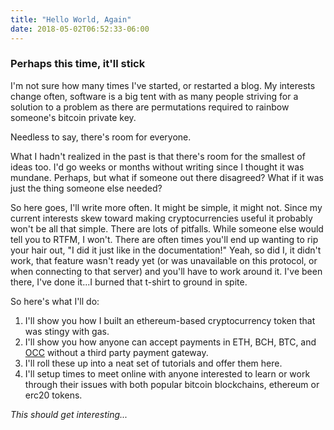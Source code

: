 ```yaml
---
title: "Hello World, Again"
date: 2018-05-02T06:52:33-06:00
---
```


### Perhaps this time, it'll stick

I'm not sure how many times I've started, or restarted a blog. My interests change often, software is a big tent with as many people striving for a solution to a problem as there are permutations required to rainbow someone's bitcoin private key.

Needless to say, there's room for everyone.

What I hadn't realized in the past is that there's room for the smallest of ideas too. I'd go weeks or months without writing since I thought it was mundane. Perhaps, but what if someone out there disagreed? What if it was just the thing someone else needed?

So here goes, I'll write more often. It might be simple, it might not. Since my current interests skew toward making cryptocurrencies useful it probably won't be all that simple. There are lots of pitfalls. While someone else would tell you to RTFM, I won't. There are often times you'll end up wanting to rip your hair out, "I did it just like in the documentation!" Yeah, so did I, it didn't work, that feature wasn't ready yet (or was unavailable on this protocol, or when connecting to that server) and you'll have to work around it. I've been there, I've done it...I burned that t-shirt to ground in spite.

So here's what I'll do:

1. I'll show you how I built an ethereum-based cryptocurrency token that was stingy with gas.
2. I'll show you how anyone can accept payments in ETH, BCH, BTC, and [OCC](https://originalcryptocoin.com/) without a third party payment gateway.
3. I'll roll these up into a neat set of tutorials and offer them here.
4. I'll setup times to meet online with anyone interested to learn or work through their issues with both popular bitcoin blockchains, ethereum or erc20 tokens.

*This should get interesting...*

